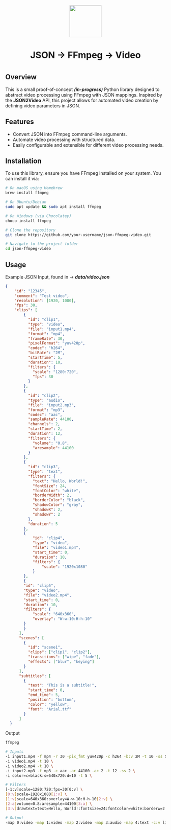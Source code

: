 <div align="center">
    <img src="https://github.com/user-attachments/assets/0b66068d-cd62-426c-b144-b72847cf30c4" width="100">
    <h1>JSON -> FFmpeg -> Video<h1/>
</div>
        
## Overview
This is a small proof-of-concept ***(in-progress)*** Python library designed to abstract video processing using FFmpeg with JSON mappings. Inspired by the **JSON2Video** API, this project allows for automated video creation by defining video parameters in JSON.

## Features
- Convert JSON into FFmpeg command-line arguments.
- Automate video processing with structured data.
- Easily configurable and extensible for different video processing needs.

## Installation
To use this library, ensure you have FFmpeg installed on your system. You can install it via:

```sh
# On macOS using Homebrew
brew install ffmpeg

# On Ubuntu/Debian
sudo apt update && sudo apt install ffmpeg

# On Windows (via Chocolatey)
choco install ffmpeg
```

```sh
# Clone the repository
git clone https://github.com/your-username/json-ffmpeg-video.git

# Navigate to the project folder
cd json-ffmpeg-video
```

## Usage
Example JSON Input, found in -> ***data/video.json***
```json
{
    "id": "12345",
    "comment": "Test video",
    "resolution": [1920, 1080],
    "fps": 30,
    "clips": [
        {
          "id": "clip1",
          "type": "video",
          "file": "input1.mp4",
          "format": "mp4",
          "frameRate": 30,
          "pixelFormat": "yuv420p",
          "codec": "h264",
          "bitRate": "2M",
          "startTime": 5,
          "duration": 10,
          "filters": {
            "scale": "1280:720",
            "fps": 30
          }
        },
        {
          "id": "clip2",
          "type": "audio",
          "file": "input2.mp3",
          "format": "mp3",
          "codec": "aac",
          "sampleRate": 44100,
          "channels": 2,
          "startTime": 2,
          "duration": 12,
          "filters": {
            "volume": "0.8",
            "aresample": 44100
          }
        },
        {
          "id": "clip3",
          "type": "text",
          "filters": {
            "text": "Hello, World!",
            "fontSize": 24,
            "fontColor": "white",
            "borderWidth": 2,
            "borderColor": "black",
            "shadowColor": "gray",
            "shadowX": 2,
            "shadowY": 2
          },
          "duration": 5
        },
        {
            "id": "clip4",
            "type": "video",
            "file": "video1.mp4",
            "start_time": 0,
            "duration": 10,
            "filters": {
                "scale": "1920x1080"
            }
        },
        {
        "id": "clip5",
        "type": "video",
        "file": "video2.mp4",
        "start_time": 0,
        "duration": 10,
        "filters": {
            "scale": "640x360",
            "overlay": "W-w-10:H-h-10"
        }
        }
      ],
      "scenes": [
        {
          "id": "scene1",
          "clips": ["clip1", "clip2"],
          "transitions": ["wipe", "fade"],
          "effects": ["blur", "keying"]
        }
      ],
      "subtitles": [
        {
          "text": "This is a subtitle!",
          "start_time": 0,
          "end_time": 5,
          "position": "bottom",
          "color": "yellow",
          "font": "Arial.ttf"
        }
      ]
  }
```
Output
```sh
ffmpeg

# Inputs
-i input1.mp4 -f mp4 -r 30 -pix_fmt yuv420p -c h264 -b:v 2M -t 10 -ss 5 \
-i video1.mp4 -t 10 \
-i video2.mp4 -t 10 \
-i input2.mp3 -f mp3 -c aac -ar 44100 -ac 2 -t 12 -ss 2 \
-i color=c=black:s=640x720:d=10 -t 5 \

# Filters
[-1:v]scale=1280:720:fps=30[0:v] \
[0:v]scale=1920x1080[1:v] \
[1:v]scale=640x360:overlay=W-w-10:H-h-10[2:v] \
[2:a]volume=0.8:aresample=44100[3:a] \
[3:v]drawtext=text=Hello, World!:fontsize=24:fontcolor=white:borderw=2:bordercolor=black:shadowcolor=gray:shadowx=2:shadowy=2[4:v] \

# Output
-map 0:video -map 1:video -map 2:video -map 3:audio -map 4:text -c:v libx264 -c:a aac final_output.mp4
```



